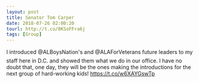 ```yaml
---
layout: post
title: Senator Tom Carper
date: 2018-07-26 02:00:20
tourl: http://t.co/0KSoFFra6j
tags: [Group]
---
```

I introduced @ALBoysNation's and @ALAForVeterans future leaders to my staff here in D.C. and showed them what we do in our office. I have no doubt that, one day, they will be the ones making the introductions for the next group of hard-working kids! https://t.co/w6XAYGswTp
